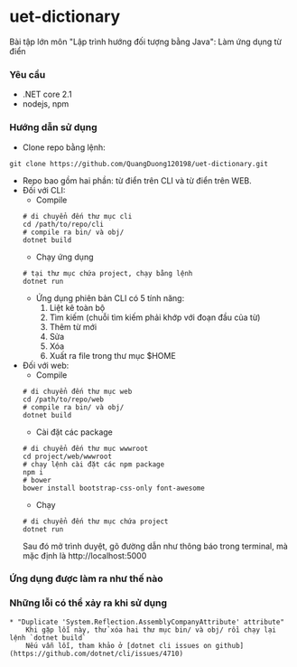 # uet-dictionary
Bài tập lớn môn "Lập trình hướng đối tượng bằng Java": Làm ứng dụng từ điển
### Yêu cầu
* .NET core 2.1
* nodejs, npm

### Hướng dẫn sử dụng
* Clone repo bằng lệnh:
```shell
git clone https://github.com/QuangDuong120198/uet-dictionary.git
```
* Repo bao gồm hai phần: từ điển trên CLI và từ điển trên WEB.
* Đối với CLI:
    * Compile
    ```shell
    # di chuyển đến thư mục cli
    cd /path/to/repo/cli
    # compile ra bin/ và obj/
    dotnet build
    ```
    * Chạy ứng dụng
    ```shell
    # tại thư mục chứa project, chạy bằng lệnh
    dotnet run
    ```
    * Ứng dụng phiên bản CLI có 5 tính năng:
        1. Liệt kê toàn bộ
        2. Tìm kiếm (chuỗi tìm kiếm phải khớp với đoạn đầu của từ)
        3. Thêm từ mới
        4. Sửa
        5. Xóa
        6. Xuất ra file trong thư mục $HOME
* Đối với web:
    * Compile
    ```shell
    # di chuyển đến thư mục web
    cd /path/to/repo/web
    # compile ra bin/ và obj/
    dotnet build
    ```
    * Cài đặt các package
    ```shell
    # di chuyển đến thư mục wwwroot
    cd project/web/wwwroot
    # chạy lệnh cài đặt các npm package
    npm i
    # bower
    bower install bootstrap-css-only font-awesome
    ```
    * Chạy
    ```shell
    # di chuyển đến thư mục chứa project
    dotnet run
    ```
    Sau đó mở trình duyệt, gõ đường dẫn như thông báo trong terminal, mà mặc định là http://localhost:5000

### Ứng dụng được làm ra như thế nào

### Những lỗi có thể xảy ra khi sử dụng
    * "Duplicate 'System.Reflection.AssemblyCompanyAttribute' attribute"
        Khi gặp lỗi này, thử xóa hai thư mục bin/ và obj/ rồi chạy lại lệnh `dotnet build`
        Nếu vẫn lỗi, tham khảo ở [dotnet cli issues on github](https://github.com/dotnet/cli/issues/4710)
